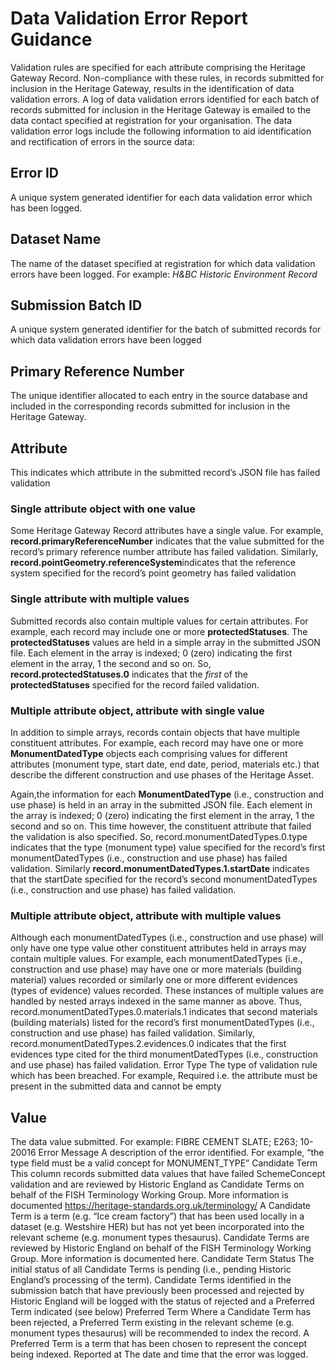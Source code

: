 # Data Validation Error Report Guidance

Validation rules are specified for each attribute comprising the Heritage Gateway Record. Non-compliance with these rules, in records submitted for inclusion in the Heritage Gateway, results in the identification of data validation errors.
A log of data validation errors identified for each batch of records submitted for inclusion in the Heritage Gateway is emailed to the data contact specified at registration for your organisation.
The data validation error logs include the following information to aid identification and rectification of errors in the source data:

## Error ID
A unique system generated identifier for each data validation error which has been logged.

## Dataset Name
The name of the dataset specified at registration for which data validation errors have been logged. For example: *H&BC Historic Environment Record*

## Submission Batch ID
A unique system generated identifier for the batch of submitted records for which data validation errors have been logged

## Primary Reference Number
The unique identifier allocated to each entry in the source database and included in the corresponding records submitted for inclusion in the Heritage Gateway.

## Attribute
This indicates which attribute in the submitted record’s JSON file has failed validation 

### Single attribute object with one value
Some Heritage Gateway Record attributes have a single value.
For example, **record.primaryReferenceNumber** indicates that the value submitted for the record’s primary reference number attribute  has failed validation.
Similarly, **record.pointGeometry.referenceSystem**indicates that the reference system specified for the record’s point geometry has failed validation

### Single attribute with multiple values
Submitted records also contain multiple values for certain attributes. 
For example, each record may include one or more **protectedStatuses**. The **protectedStatuses** values are held in a simple array in the submitted JSON file. Each element in the array is indexed; 0 (zero) indicating the first element in the array, 1 the second and so on. 
So, **record.protectedStatuses.0** indicates that the *first* of the **protectedStatuses** specified for the record failed validation.

### Multiple attribute object, attribute with single value
In addition to simple arrays, records contain objects that have multiple constituent attributes. For example, each record may have one or more **MonumentDatedType** objects each comprising values for different attributes (monument type, start date, end date, period, materials etc.) that describe the different construction and use phases of the Heritage Asset.

Again,the information for each **MonumentDatedType** (i.e., construction and use phase) is held in an array in the submitted JSON file. Each element in the array is indexed; 0 (zero) indicating the first element in the array, 1 the second and so on. This time however, the constituent attribute that failed the validation is also specified. 
So, record.monumentDatedTypes.0.type indicates that the type (monument type) value specified for the record’s first monumentDatedTypes (i.e., construction and use phase) has failed validation.
Similarly **record.monumentDatedTypes.1.startDate** indicates that the startDate specified for the record’s second monumentDatedTypes (i.e., construction and use phase) has failed validation.
### Multiple attribute object, attribute with multiple values
Although each monumentDatedTypes (i.e., construction and use phase) will only have one type value other constituent attributes held in arrays may contain multiple values. For example, each monumentDatedTypes (i.e., construction and use phase) may have one or more materials (building material) values recorded or similarly one or more different evidences (types of evidence) values recorded. These instances of multiple values are handled by nested arrays indexed in the same manner as above.
Thus, record.monumentDatedTypes.0.materials.1 indicates that second materials (building materials) listed for the record’s first monumentDatedTypes (i.e., construction and use phase) has failed validation.
Similarly, record.monumentDatedTypes.2.evidences.0 indicates that the first evidences type cited for the third monumentDatedTypes (i.e., construction and use phase) has failed validation.
Error Type
The type of validation rule which has been breached. For example, Required i.e. the attribute must be present in the submitted data and cannot be empty
## Value
The data value submitted. For example: FIBRE CEMENT SLATE; E263; 10-20016 
Error Message
A description of the error identified. For example, “the type field must be a valid concept for MONUMENT_TYPE”
Candidate Term
This column records submitted data values that have failed SchemeConcept validation and are reviewed by Historic England as Candidate Terms on behalf of the FISH Terminology Working Group. More information is documented https://heritage-standards.org.uk/terminology/
A Candidate Term is a term (e.g. “Ice cream factory”) that has been used locally in a dataset (e.g. Westshire HER) but has not yet been incorporated into the relevant scheme (e.g. monument types thesaurus). Candidate Terms are reviewed by Historic England on behalf of the FISH Terminology Working Group. More information is documented here.
Candidate Term Status
The initial status of all Candidate Terms is pending (i.e., pending Historic England’s processing of the term). Candidate Terms identified in the submission batch that have previously been processed and rejected by Historic England will be logged with the status of rejected and a Preferred Term indicated (see below)
Preferred Term
Where a Candidate Term has been rejected, a Preferred Term existing in the relevant scheme (e.g. monument types thesaurus) will be recommended to index the record. A Preferred Term is a term that has been chosen to represent the concept being indexed. 
Reported at
The date and time that the error was logged.

